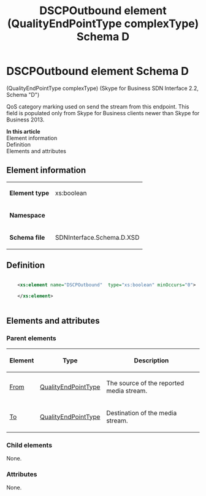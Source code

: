 ﻿---
title: DSCPOutbound element (QualityEndPointType complexType) Schema D 
description: Describes the Schema D iteration of the DSCPOutbound element and provides the element's definition, parent elements, and information.
TOCTitle: DSCPOutbound element
ms:assetid: 7f6f3e28-a23a-7005-b429-adccc882b3ab
ms:mtpsurl: https://msdn.microsoft.com/library/Mt170846(v=office.16)
ms:contentKeyID: 65855426
ms.date: 08/24/2015
mtps_version: v=office.16
dev_langs:
- xml
---

# DSCPOutbound element Schema D

(QualityEndPointType complexType) (Skype for Business SDN Interface 2.2, Schema "D")

QoS category marking used on send the stream from this endpoint. This field is populated only from Skype for Business clients newer than Skype for Business 2013.


**In this article**  
Element information  
Definition  
Elements and attributes  

## Element information

<table>
<colgroup>
<col />
<col />
</colgroup>
<tbody>
<tr class="odd">
<td><p><strong>Element type</strong></p></td>
<td><p>xs:boolean</p></td>
</tr>
<tr class="even">
<td><p><strong>Namespace</strong></p></td>
<td><p></p></td>
</tr>
<tr class="odd">
<td><p><strong>Schema file</strong></p></td>
<td><p>SDNInterface.Schema.D.XSD</p></td>
</tr>
</tbody>
</table>


## Definition

```xml

    <xs:element name="DSCPOutbound"  type="xs:boolean" minOccurs="0">
    
    </xs:element>
  
```

## Elements and attributes

### Parent elements

<table>
<colgroup>
<col />
<col />
<col />
</colgroup>
<thead>
<tr class="header">
<th><p>Element</p></th>
<th><p>Type</p></th>
<th><p>Description</p></th>
</tr>
</thead>
<tbody>
<tr class="odd">
<td><p><a href="from-element-qualitytype-complextype-skype-for-business-sdn-interface-2-2-schema-d.md">From</a></p></td>
<td><p><a href="qualityendpointtype-complextype-skype-for-business-sdn-interface-2-2-schema-d.md">QualityEndPointType</a></p></td>
<td><p>The source of the reported media stream.</p></td>
</tr>
<tr class="even">
<td><p><a href="to-element-qualitytype-complextype-skype-for-business-sdn-interface-2-2-schema-d.md">To</a></p></td>
<td><p><a href="qualityendpointtype-complextype-skype-for-business-sdn-interface-2-2-schema-d.md">QualityEndPointType</a></p></td>
<td><p>Destination of the media stream.</p></td>
</tr>
</tbody>
</table>


### Child elements

None.

### Attributes

None.

